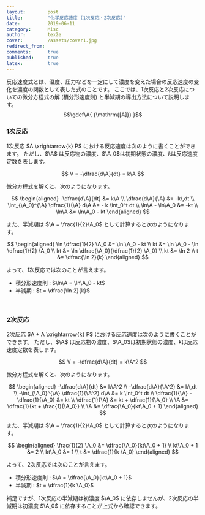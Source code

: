 ```yaml
---
layout:        post
title:         "化学反応速度 (1次反応・2次反応)"
date:          2019-06-11
category:      Misc
author:        tex2e
cover:         /assets/cover1.jpg
redirect_from:
comments:      true
published:     true
latex:         true
---
```


反応速度式とは、温度、圧力などを一定にして濃度を変えた場合の反応速度の変化を濃度の関数として表した式のことです。
ここでは、1次反応と2次反応についての微分方程式の解 (積分形速度則) と半減期の導出方法について説明します。
$$\gdef\A{ {\mathrm{[A]}} }$$

### 1次反応

1次反応 $A \xrightarrow{k} P$ における反応速度は次のように書くことができます。
ただし、$\A$ は反応物の濃度、$\A_0$は初期状態の濃度、$k$は反応速度定数を表します。

$$
V = -\dfrac{d\A}{dt} = k\A
$$

微分方程式を解くと、次のようになります。

$$
\begin{aligned}
  -\dfrac{d\A}{dt} &= k\A \\
  \dfrac{d\A}{\A} &= -k\,dt \\
  \int_{\A_0}^{\A} \dfrac{1}{\A} d\A &= - k \int_0^t dt \\
  \ln\A - \ln\A_0 &= -kt \\
  \ln\A &= \ln\A_0 - kt
\end{aligned}
$$

また、半減期は $\A = \frac{1}{2}\A_0$ として計算すると次のようになります。

$$
\begin{aligned}
  \ln \dfrac{1}{2} \A_0 &= \ln \A_0 - kt \\
  kt &= \ln \A_0 - \ln \dfrac{1}{2} \A_0 \\
  kt &= \ln \dfrac{\A_0}{\dfrac{1}{2} \A_0} \\
  kt &= \ln 2 \\
  t  &= \dfrac{\ln 2}{k}
\end{aligned}
$$

よって、1次反応では次のことが言えます。

- 積分形速度則 : $\ln\A = \ln\A_0 - kt$
- 半減期 : $t = \dfrac{\ln 2}{k}$

<br>

### 2次反応

2次反応 $A + A \xrightarrow{k} P$ における反応速度は次のように書くことができます。
ただし、$\A$ は反応物の濃度、$\A_0$は初期状態の濃度、$k$は反応速度定数を表します。

$$
V = -\dfrac{d\A}{dt} = k\A^2
$$

微分方程式を解くと、次のようになります。

$$
\begin{aligned}
  -\dfrac{d\A}{dt} &= k\A^2 \\
  -\dfrac{d\A}{\A^2} &= k\,dt \\
  -\int_{\A_0}^{\A} \dfrac{1}{\A^2} d\A &= k \int_0^t dt \\
  \dfrac{1}{\A} - \dfrac{1}{\A_0} &= kt \\
  \dfrac{1}{\A} &= kt + \dfrac{1}{\A_0} \\
  \A &= \dfrac{1}{kt + \frac{1}{\A_0}} \\
  \A &= \dfrac{\A_0}{kt\A_0 + 1}
\end{aligned}
$$

また、半減期は $\A = \frac{1}{2}\A_0$ として計算すると次のようになります。

$$
\begin{aligned}
  \frac{1}{2} \A_0 &= \dfrac{\A_0}{kt\A_0 + 1} \\
  kt\A_0 + 1 &= 2 \\
  kt\A_0 &= 1 \\
  t &= \dfrac{1}{k \A_0}
\end{aligned}
$$

よって、2次反応では次のことが言えます。

- 積分形速度則 : $\A = \dfrac{\A_0}{kt\A_0 + 1}$
- 半減期 : $t = \dfrac{1}{k \A_0}$


補足ですが、1次反応の半減期は初濃度 $\A_0$ に依存しませんが、2次反応の半減期は初濃度 $\A_0$ に依存することが上式から確認できます。

